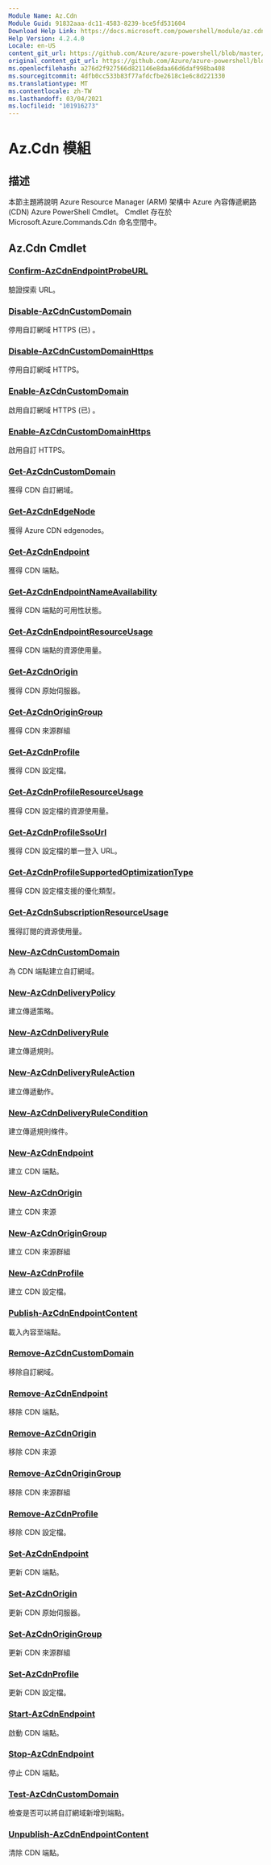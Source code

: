 ```yaml
---
Module Name: Az.Cdn
Module Guid: 91832aaa-dc11-4583-8239-bce5fd531604
Download Help Link: https://docs.microsoft.com/powershell/module/az.cdn
Help Version: 4.2.4.0
Locale: en-US
content_git_url: https://github.com/Azure/azure-powershell/blob/master/src/Cdn/Cdn/help/Az.Cdn.md
original_content_git_url: https://github.com/Azure/azure-powershell/blob/master/src/Cdn/Cdn/help/Az.Cdn.md
ms.openlocfilehash: a276d2f927566d821146e8daa66d6daf998ba408
ms.sourcegitcommit: 4dfb0cc533b83f77afdcfbe2618c1e6c8d221330
ms.translationtype: MT
ms.contentlocale: zh-TW
ms.lasthandoff: 03/04/2021
ms.locfileid: "101916273"
---
```

# Az.Cdn 模組
## 描述
本節主題將說明 Azure Resource Manager (ARM) 架構中 Azure 內容傳遞網路 (CDN) Azure PowerShell Cmdlet。 Cmdlet 存在於 Microsoft.Azure.Commands.Cdn 命名空間中。

## Az.Cdn Cmdlet
### [Confirm-AzCdnEndpointProbeURL](Confirm-AzCdnEndpointProbeURL.md)
驗證探索 URL。

### [Disable-AzCdnCustomDomain](Disable-AzCdnCustomDomain.md)
停用自訂網域 HTTPS (已) 。

### [Disable-AzCdnCustomDomainHttps](Disable-AzCdnCustomDomainHttps.md)
停用自訂網域 HTTPS。

### [Enable-AzCdnCustomDomain](Enable-AzCdnCustomDomain.md)
啟用自訂網域 HTTPS (已) 。

### [Enable-AzCdnCustomDomainHttps](Enable-AzCdnCustomDomainHttps.md)
啟用自訂 HTTPS。

### [Get-AzCdnCustomDomain](Get-AzCdnCustomDomain.md)
獲得 CDN 自訂網域。

### [Get-AzCdnEdgeNode](Get-AzCdnEdgeNode.md)
獲得 Azure CDN edgenodes。

### [Get-AzCdnEndpoint](Get-AzCdnEndpoint.md)
獲得 CDN 端點。

### [Get-AzCdnEndpointNameAvailability](Get-AzCdnEndpointNameAvailability.md)
獲得 CDN 端點的可用性狀態。

### [Get-AzCdnEndpointResourceUsage](Get-AzCdnEndpointResourceUsage.md)
獲得 CDN 端點的資源使用量。

### [Get-AzCdnOrigin](Get-AzCdnOrigin.md)
獲得 CDN 原始伺服器。

### [Get-AzCdnOriginGroup](Get-AzCdnOriginGroup.md)
獲得 CDN 來源群組

### [Get-AzCdnProfile](Get-AzCdnProfile.md)
獲得 CDN 設定檔。

### [Get-AzCdnProfileResourceUsage](Get-AzCdnProfileResourceUsage.md)
獲得 CDN 設定檔的資源使用量。

### [Get-AzCdnProfileSsoUrl](Get-AzCdnProfileSsoUrl.md)
獲得 CDN 設定檔的單一登入 URL。

### [Get-AzCdnProfileSupportedOptimizationType](Get-AzCdnProfileSupportedOptimizationType.md)
獲得 CDN 設定檔支援的優化類型。

### [Get-AzCdnSubscriptionResourceUsage](Get-AzCdnSubscriptionResourceUsage.md)
獲得訂閱的資源使用量。

### [New-AzCdnCustomDomain](New-AzCdnCustomDomain.md)
為 CDN 端點建立自訂網域。

### [New-AzCdnDeliveryPolicy](New-AzCdnDeliveryPolicy.md)
建立傳遞策略。

### [New-AzCdnDeliveryRule](New-AzCdnDeliveryRule.md)
建立傳遞規則。

### [New-AzCdnDeliveryRuleAction](New-AzCdnDeliveryRuleAction.md)
建立傳遞動作。

### [New-AzCdnDeliveryRuleCondition](New-AzCdnDeliveryRuleCondition.md)
建立傳遞規則條件。

### [New-AzCdnEndpoint](New-AzCdnEndpoint.md)
建立 CDN 端點。

### [New-AzCdnOrigin](New-AzCdnOrigin.md)
建立 CDN 來源

### [New-AzCdnOriginGroup](New-AzCdnOriginGroup.md)
建立 CDN 來源群組

### [New-AzCdnProfile](New-AzCdnProfile.md)
建立 CDN 設定檔。

### [Publish-AzCdnEndpointContent](Publish-AzCdnEndpointContent.md)
載入內容至端點。

### [Remove-AzCdnCustomDomain](Remove-AzCdnCustomDomain.md)
移除自訂網域。

### [Remove-AzCdnEndpoint](Remove-AzCdnEndpoint.md)
移除 CDN 端點。

### [Remove-AzCdnOrigin](Remove-AzCdnOrigin.md)
移除 CDN 來源

### [Remove-AzCdnOriginGroup](Remove-AzCdnOriginGroup.md)
移除 CDN 來源群組

### [Remove-AzCdnProfile](Remove-AzCdnProfile.md)
移除 CDN 設定檔。

### [Set-AzCdnEndpoint](Set-AzCdnEndpoint.md)
更新 CDN 端點。

### [Set-AzCdnOrigin](Set-AzCdnOrigin.md)
更新 CDN 原始伺服器。

### [Set-AzCdnOriginGroup](Set-AzCdnOriginGroup.md)
更新 CDN 來源群組

### [Set-AzCdnProfile](Set-AzCdnProfile.md)
更新 CDN 設定檔。

### [Start-AzCdnEndpoint](Start-AzCdnEndpoint.md)
啟動 CDN 端點。

### [Stop-AzCdnEndpoint](Stop-AzCdnEndpoint.md)
停止 CDN 端點。

### [Test-AzCdnCustomDomain](Test-AzCdnCustomDomain.md)
檢查是否可以將自訂網域新增到端點。

### [Unpublish-AzCdnEndpointContent](Unpublish-AzCdnEndpointContent.md)
清除 CDN 端點。

